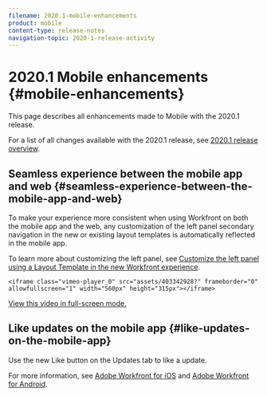 ```yaml
---
filename: 2020.1-mobile-enhancements
product: mobile
content-type: release-notes
navigation-topic: 2020-1-release-activity
---
```




# 2020.1 Mobile enhancements {#mobile-enhancements}

This page describes all enhancements made to Mobile with the 2020.1 release. 


For a list of all changes available with the 2020.1 release, see [2020.1 release overview](2020.1-release-overview.md).


## Seamless experience between the mobile app and web {#seamless-experience-between-the-mobile-app-and-web}

To make your experience more consistent when using Workfront on both the mobile app and the web, any customization of the left panel secondary navigation in the new or existing layout templates is automatically reflected in the mobile app.


To learn more about customizing the left panel, see [Customize the left panel using a Layout Template in the new Workfront experience](https://one.workfront.com/s/article/Customize-the-left-panel-using-a-Layout-Template-in-the-new-Workfront-experience-354734188).


`<iframe class="vimeo-player_0" src="assets/403342928?" frameborder="0" allowfullscreen="1" width="560px" height="315px"></iframe>` 


[View this video in full-screen mode.](https://vimeo.com/403342928/8a739638d6) 


## Like updates on the mobile app {#like-updates-on-the-mobile-app}

Use the new Like button on the Updates tab to like a update.


For more information, see [Adobe Workfront for iOS](workfront-for-ios.md) and [Adobe Workfront for Android](workfront-for-android.md).
